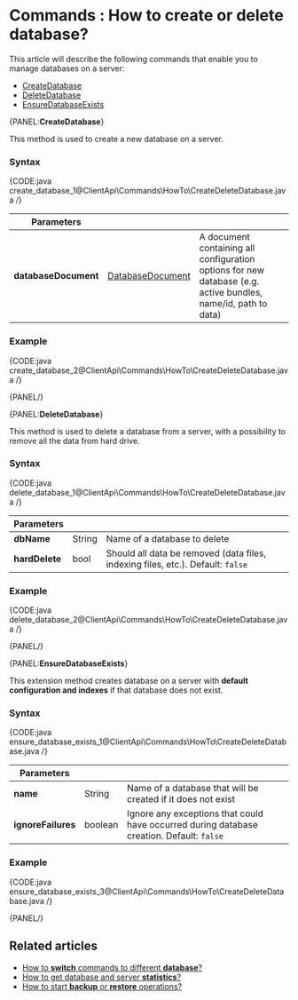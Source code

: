# Commands : How to create or delete database?

This article will describe the following commands that enable you to manage databases on a server:   
- [CreateDatabase]()   
- [DeleteDatabase]()   
- [EnsureDatabaseExists]()   

{PANEL:**CreateDatabase**}

This method is used to create a new database on a server.

### Syntax

{CODE:java create_database_1@ClientApi\Commands\HowTo\CreateDeleteDatabase.java /}

| Parameters | | |
| ------------- | ------------- | ----- |
| **databaseDocument** | [DatabaseDocument]() | A document containing all configuration options for new database (e.g. active bundles, name/id, path to data) |

### Example

{CODE:java create_database_2@ClientApi\Commands\HowTo\CreateDeleteDatabase.java /}

{PANEL/}

{PANEL:**DeleteDatabase**}

This method is used to delete a database from a server, with a possibility to remove all the data from hard drive.

### Syntax

{CODE:java delete_database_1@ClientApi\Commands\HowTo\CreateDeleteDatabase.java /}

| Parameters | | |
| ------------- | ------------- | ----- |
| **dbName** | String | Name of a database to delete |
| **hardDelete** | bool | Should all data be removed (data files, indexing files, etc.). Default: `false` |

### Example

{CODE:java delete_database_2@ClientApi\Commands\HowTo\CreateDeleteDatabase.java /}

{PANEL/}

{PANEL:**EnsureDatabaseExists**}

This extension method creates database on a server with **default configuration and indexes** if that database does not exist.

### Syntax

{CODE:java ensure_database_exists_1@ClientApi\Commands\HowTo\CreateDeleteDatabase.java /}

| Parameters | | |
| ------------- | ------------- | ----- |
| **name** | String | Name of a database that will be created if it does not exist |
| **ignoreFailures** | boolean | Ignore any exceptions that could have occurred during database creation. Default: `false` |

### Example

{CODE:java ensure_database_exists_3@ClientApi\Commands\HowTo\CreateDeleteDatabase.java /}

{PANEL/}

## Related articles

- [How to **switch** commands to different **database**?](../../../client-api/commands/how-to/switch-commands-to-a-different-database)   
- [How to get database and server **statistics**?](../../../client-api/commands/how-to/get-database-and-server-statistics)   
- [How to start **backup** or **restore** operations?](../../../client-api/commands/how-to/start-backup-restore-operations)   
